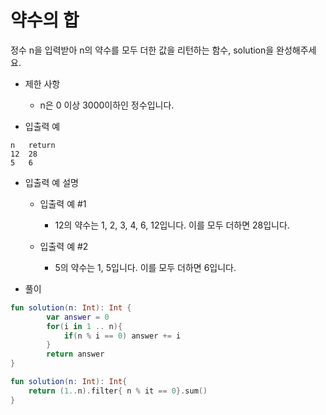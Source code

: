 # 약수의 합
정수 n을 입력받아 n의 약수를 모두 더한 값을 리턴하는 함수, solution을 완성해주세요.
   
+ 제한 사항
	+ n은 0 이상 3000이하인 정수입니다.
   
+ 입출력 예
```
n	return
12	28
5	6
```
+ 입출력 예 설명
	+ 입출력 예 #1
		+ 12의 약수는 1, 2, 3, 4, 6, 12입니다. 이를 모두 더하면 28입니다.
   
	+ 입출력 예 #2
		+ 5의 약수는 1, 5입니다. 이를 모두 더하면 6입니다.
   
+ 풀이
```kotlin
fun solution(n: Int): Int {
        var answer = 0
        for(i in 1 .. n){
            if(n % i == 0) answer += i
        }
        return answer
}
```
```kotlin
fun solution(n: Int): Int{
	return (1..n).filter{ n % it == 0}.sum()
}
```